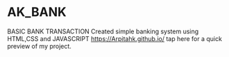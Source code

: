# AK_BANK
BASIC BANK TRANSACTION
Created simple banking system using HTML,CSS and JAVASCRIPT
https://Arpitahk.github.io/ tap here for a quick preview of my project.

